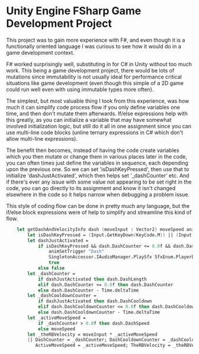# Unity Engine FSharp Game Development Project
This project was to gain more experience with F#, and even though it is a functionally oriented language I was curious to see how it would do in a game development context.

F# worked surprisingly well, substituting in for C# in Unity without too much work. This being a game development project, there would be lots of mutations since immutability is not usually ideal for performance critical situations like game development (even though this simple of a 2D game could run well even with using immutable types more often).

The simplest, but most valuable thing I took from this experience, was how much it can simplify code process flow if you only define variables one time, and then don't mutate them afterwards. If/else expressions help with this greatly, as you can initialize a variable that may have somewhat involved initialization logic, but still do it all in one assignment since you can use multi-line code blocks (unline ternary expressions in C# which don't allow multi-line expressions).

The benefit then becomes, instead of having the code create variables which you then mutate or change them in various places later in the code, you can often times just define the variables in sequence, each depending upon the previous one. So we can set 'isDashKeyPressed', then use that to initialize 'dashJustActivated', which then helps set '_dashCounter' etc. And if there's ever any issue with some value not appearing to be set right in the code, you can go directly to its assignment and know it isn't changed elsewhere in the code so it helps narrow when debugging a problem issue. 

This style of coding flow can be done in pretty much any language, but the if/else block expressions were of help to simplify and streamline this kind of flow.

```fsharp
    let getDashAndVelocityInfo dash (moveInput : Vector2) moveSpeed animSetTrigger =
        let isDashKeyPressed = (Input.GetKeyDown(KeyCode.M)) || (Input.GetKeyDown(KeyCode.Y))
        let dashJustActivated =
            if isDashKeyPressed && dash.DashCounter <= 0.0f && dash.DashCooldownCounter <= 0.0f then
                animSetTrigger "Dash"
                SingletonAccessor.IAudioManager.PlaySfx SfxEnum.PlayerDash
                true
            else false
        let _dashCounter =
            if dashJustActivated then dash.DashLength
            elif dash.DashCounter <= 0.0f then dash.DashCounter
            else dash.DashCounter - Time.deltaTime
        let _dashCooldownCounter =
            if dashJustActivated then dash.DashCooldown
            elif dash.DashCooldownCounter <= 0.0f then dash.DashCooldownCounter
            else dash.DashCooldownCounter - Time.deltaTime
        let _activeMoveSpeed =
            if _dashCounter > 0.0f then dash.DashSpeed
            else moveSpeed
        let _theRBVelocity = moveInput * _activeMoveSpeed
        {| DashCounter = _dashCounter; DashCooldownCounter = _dashCooldownCounter
           ActiveMoveSpeed = _activeMoveSpeed; TheRBVelocity = _theRBVelocity |}
```